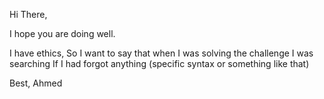 Hi There, 

I hope you are doing well.

I have ethics, So I want to say that when I was solving the challenge I was searching If I had forgot anything (specific syntax or something like that)

Best,
Ahmed
